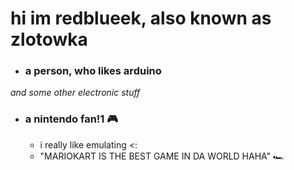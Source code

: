 # hi im redblueek, also known as zlotowka

- ### a person, who likes arduino
*and some other electronic stuff*

- ### a nintendo fan!1 🎮
  - i really like emulating <:
  - "MARIOKART IS THE BEST GAME IN DA WORLD HAHA" 🏎️
